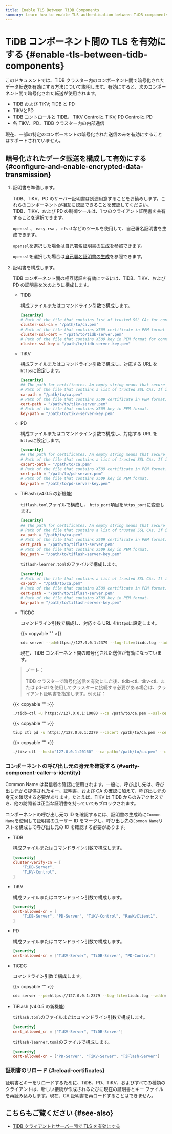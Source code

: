```yaml
---
title: Enable TLS Between TiDB Components
summary: Learn how to enable TLS authentication between TiDB components.
---
```


# TiDB コンポーネント間の TLS を有効にする {#enable-tls-between-tidb-components}

このドキュメントでは、TiDB クラスター内のコンポーネント間で暗号化されたデータ転送を有効にする方法について説明します。有効にすると、次のコンポーネント間で暗号化された転送が使用されます。

-   TiDB および TiKV; TiDB と PD
-   TiKVとPD
-   TiDB コントロールと TiDB。 TiKV Controlと TiKV; PD Controlと PD
-   各 TiKV、PD、TiDB クラスター内の内部通信

現在、一部の特定のコンポーネントの暗号化された送信のみを有効にすることはサポートされていません。

## 暗号化されたデータ転送を構成して有効にする {#configure-and-enable-encrypted-data-transmission}

1.  証明書を準備します。

    TiDB、TiKV、PD のサーバー証明書は別途用意することをお勧めします。これらのコンポーネントが相互に認証できることを確認してください。 TiDB、TiKV、および PD の制御ツールは、1 つのクライアント証明書を共有することを選択できます。

    `openssl` 、 `easy-rsa` 、 `cfssl`などのツールを使用して、自己署名証明書を生成できます。

    <CustomContent platform="tidb">

    `openssl`を選択した場合は[自己署名証明書の生成](/generate-self-signed-certificates.md)を参照できます。

    </CustomContent>

    <CustomContent platform="tidb-cloud">

    `openssl`を選択した場合は[自己署名証明書の生成](https://docs.pingcap.com/tidb/stable/generate-self-signed-certificates)を参照できます。

    </CustomContent>

2.  証明書を構成します。

    TiDB コンポーネント間の相互認証を有効にするには、TiDB、TiKV、および PD の証明書を次のように構成します。

    -   TiDB

        構成ファイルまたはコマンドライン引数で構成します。

        ```toml
        [security]
        # Path of the file that contains list of trusted SSL CAs for connection with cluster components.
        cluster-ssl-ca = "/path/to/ca.pem"
        # Path of the file that contains X509 certificate in PEM format for connection with cluster components.
        cluster-ssl-cert = "/path/to/tidb-server.pem"
        # Path of the file that contains X509 key in PEM format for connection with cluster components.
        cluster-ssl-key = "/path/to/tidb-server-key.pem"
        ```

    -   TiKV

        構成ファイルまたはコマンドライン引数で構成し、対応する URL を`https`に設定します。

        ```toml
        [security]
        ## The path for certificates. An empty string means that secure connections are disabled.
        # Path of the file that contains a list of trusted SSL CAs. If it is set, the following settings `cert_path` and `key_path` are also needed.
        ca-path = "/path/to/ca.pem"
        # Path of the file that contains X509 certificate in PEM format.
        cert-path = "/path/to/tikv-server.pem"
        # Path of the file that contains X509 key in PEM format.
        key-path = "/path/to/tikv-server-key.pem"
        ```

    -   PD

        構成ファイルまたはコマンドライン引数で構成し、対応する URL を`https`に設定します。

        ```toml
        [security]
        ## The path for certificates. An empty string means that secure connections are disabled.
        # Path of the file that contains a list of trusted SSL CAs. If it is set, the following settings `cert_path` and `key_path` are also needed.
        cacert-path = "/path/to/ca.pem"
        # Path of the file that contains X509 certificate in PEM format.
        cert-path = "/path/to/pd-server.pem"
        # Path of the file that contains X509 key in PEM format.
        key-path = "/path/to/pd-server-key.pem"
        ```

    -   TiFlash (v4.0.5 の新機能)

        `tiflash.toml`ファイルで構成し、 `http_port`項目を`https_port`に変更します。

        ```toml
        [security]
        ## The path for certificates. An empty string means that secure connections are disabled.
        # Path of the file that contains a list of trusted SSL CAs. If it is set, the following settings `cert_path` and `key_path` are also needed.
        ca_path = "/path/to/ca.pem"
        # Path of the file that contains X509 certificate in PEM format.
        cert_path = "/path/to/tiflash-server.pem"
        # Path of the file that contains X509 key in PEM format.
        key_path = "/path/to/tiflash-server-key.pem"
        ```

        `tiflash-learner.toml`のファイルで構成します。

        ```toml
        [security]
        # Path of the file that contains a list of trusted SSL CAs. If it is set, the following settings `cert_path` and `key_path` are also needed.
        ca-path = "/path/to/ca.pem"
        # Path of the file that contains X509 certificate in PEM format.
        cert-path = "/path/to/tiflash-server.pem"
        # Path of the file that contains X509 key in PEM format.
        key-path = "/path/to/tiflash-server-key.pem"
        ```

    -   TiCDC

        コマンドライン引数で構成し、対応する URL を`https`に設定します。

        {{< copyable "" >}}

        ```bash
        cdc server --pd=https://127.0.0.1:2379 --log-file=ticdc.log --addr=0.0.0.0:8301 --advertise-addr=127.0.0.1:8301 --ca=/path/to/ca.pem --cert=/path/to/ticdc-cert.pem --key=/path/to/ticdc-key.pem
        ```

        現在、TiDB コンポーネント間の暗号化された送信が有効になっています。

    > **ノート：**
    >
    > TiDB クラスターで暗号化送信を有効にした後、tidb-ctl、tikv-ctl、または pd-ctl を使用してクラスターに接続する必要がある場合は、クライアント証明書を指定します。例えば：

    {{< copyable "" >}}

    ```bash
    ./tidb-ctl -u https://127.0.0.1:10080 --ca /path/to/ca.pem --ssl-cert /path/to/client.pem --ssl-key /path/to/client-key.pem
    ```

    {{< copyable "" >}}

    ```bash
    tiup ctl pd -u https://127.0.0.1:2379 --cacert /path/to/ca.pem --cert /path/to/client.pem --key /path/to/client-key.pem
    ```

    {{< copyable "" >}}

    ```bash
    ./tikv-ctl --host="127.0.0.1:20160" --ca-path="/path/to/ca.pem" --cert-path="/path/to/client.pem" --key-path="/path/to/clinet-key.pem"
    ```

### コンポーネントの呼び出し元の身元を確認する {#verify-component-caller-s-identity}

Common Name は発信者の確認に使用されます。一般に、呼び出し先は、呼び出し元から提供されたキー、証明書、および CA の確認に加えて、呼び出し元の身元を確認する必要があります。たとえば、TiKV は TiDB からのみアクセスでき、他の訪問者は正当な証明書を持っていてもブロックされます。

コンポーネントの呼び出し元の ID を確認するには、証明書の生成時に`Common Name`を使用して証明書のユーザー ID をマークし、呼び出し先の`Common Name`リストを構成して呼び出し元の ID を確認する必要があります。

-   TiDB

    構成ファイルまたはコマンドライン引数で構成します。

    ```toml
    [security]
    cluster-verify-cn = [
        "TiDB-Server",
        "TiKV-Control",
    ]
    ```

-   TiKV

    構成ファイルまたはコマンドライン引数で構成します。

    ```toml
    [security]
    cert-allowed-cn = [
        "TiDB-Server", "PD-Server", "TiKV-Control", "RawKvClient1",
    ]
    ```

-   PD

    構成ファイルまたはコマンドライン引数で構成します。

    ```toml
    [security]
    cert-allowed-cn = ["TiKV-Server", "TiDB-Server", "PD-Control"]
    ```

-   TiCDC

    コマンドライン引数で構成します。

    {{< copyable "" >}}

    ```bash
    cdc server --pd=https://127.0.0.1:2379 --log-file=ticdc.log --addr=0.0.0.0:8301 --advertise-addr=127.0.0.1:8301 --ca=/path/to/ca.pem --cert=/path/to/ticdc-cert.pem --key=/path/to/ticdc-key.pem --cert-allowed-cn="client1,client2"
    ```

-   TiFlash (v4.0.5 の新機能)

    `tiflash.toml`のファイルまたはコマンドライン引数で構成します。

    ```toml
    [security]
    cert_allowed_cn = ["TiKV-Server", "TiDB-Server"]
    ```

    `tiflash-learner.toml`のファイルで構成します。

    ```toml
    [security]
    cert-allowed-cn = ["PD-Server", "TiKV-Server", "TiFlash-Server"]
    ```

### 証明書のリロード {#reload-certificates}

証明書とキーをリロードするために、TiDB、PD、TiKV、およびすべての種類のクライアントは、新しい接続が作成されるたびに現在の証明書とキー ファイルを再読み込みします。現在、CA 証明書を再ロードすることはできません。

## こちらもご覧ください {#see-also}

-   [TiDB クライアントとサーバー間で TLS を有効にする](/enable-tls-between-clients-and-servers.md)
